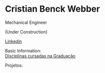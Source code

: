 # Cristian Benck Webber
Mechanical Engineer  

(Under Construction)

[Linkedin](https://www.linkedin.com/in/cristianwebber/)

Basic Information:  
[Disciplinas cursadas na Graduação](https://github.com/WebberAI/Info/blob/main/Disciplinas%20UCS.ipynb)  

Projetos:

